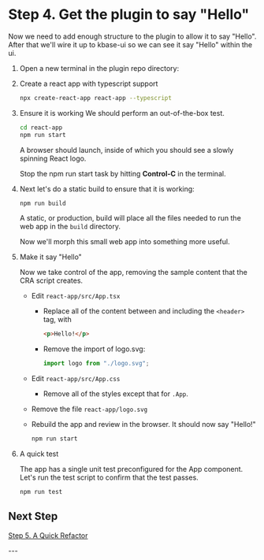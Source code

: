 ---
---

# Step 4. Get the plugin to say "Hello"

Now we need to add enough structure to the plugin to allow it to say "Hello". After that we'll wire it up to kbase-ui so we can see it say "Hello" within the ui.

1. Open a new terminal in the plugin repo directory:

2. Create a react app with typescript support

   ```bash
   npx create-react-app react-app --typescript
   ```

3. Ensure it is working
   We should perform an out-of-the-box test.

   ```bash
   cd react-app
   npm run start
   ```

   A browser should launch, inside of which you should see a slowly spinning React logo.

   Stop the npm run start task by hitting **Control-C** in the terminal.

4. Next let's do a static build to ensure that it is working:

   ```bash
   npm run build
   ```

   A static, or production, build will place all the files needed to run the web app in the `build` directory.

   Now we'll morph this small web app into something more useful.

5. Make it say "Hello"

   Now we take control of the app, removing the sample content that the CRA script creates.

   - Edit `react-app/src/App.tsx`

     - Replace all of the content between and including the `<header>` tag, with

       ```html
       <p>Hello!</p>
       ```

     - Remove the import of logo.svg:

       ```typescript
       import logo from "./logo.svg";
       ```

   - Edit `react-app/src/App.css`

     - Remove all of the styles except that for `.App`.

   - Remove the file `react-app/logo.svg`

   - Rebuild the app and review in the browser. It should now say "Hello!"

     ```bash
     npm run start
     ```

6. A quick test

   The app has a single unit test preconfigured for the App component. Let's run the test script to confirm that the test passes.

   ```bash
   npm run test
   ```

## Next Step

[Step 5. A Quick Refactor](./5-a-quick-refactor)

\---
